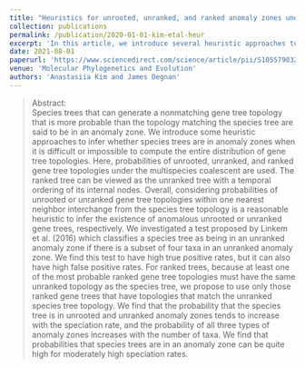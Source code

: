 ```yaml
---
title: "Heuristics for unrooted, unranked, and ranked anomaly zones under birth-death models"
collection: publications
permalink: /publication/2020-01-01-kim-etal-heur
excerpt: 'In this article, we introduce several heuristic approaches to infer whether species trees are in anomaly zones when it is difficult or impossible to compute the entire distribution of gene tree topologies.' 
date: 2021-08-01
paperurl: 'https://www.sciencedirect.com/science/article/pii/S1055790321000956'
venue: 'Molecular Phylogenetics and Evolution'
authors: 'Anastasiia Kim and James Degnan'
---
```



>Abstract: <br/> Species trees that can generate a nonmatching gene tree topology that is more probable than the topology matching the species tree are said to be in an anomaly zone. We introduce some heuristic approaches to infer whether species trees are in anomaly zones when it is difficult or impossible to compute the entire distribution of gene tree topologies. Here, probabilities of unrooted, unranked, and ranked gene tree topologies under the multispecies coalescent are used. The ranked tree can be viewed as the unranked tree with a temporal ordering of its internal nodes. Overall, considering probabilities of unrooted or unranked gene tree topologies within one nearest neighbor interchange from the species tree topology is a reasonable heuristic to infer the existence of anomalous unrooted or unranked gene trees, respectively. We investigated a test proposed by Linkem et al. (2016) which classifies a species tree as being in an unranked anomaly zone if there is a subset of four taxa in an unranked anomaly zone. We find this test to have high true positive rates, but it can also have high false positive rates. For ranked trees, because at least one of the most probable ranked gene tree topologies must have the same unranked topology as the species tree, we propose to use only those ranked gene trees that have topologies that match the unranked species tree topology. We find that the probability that the species tree is in unrooted and unranked anomaly zones tends to increase with the speciation rate, and the probability of all three types of anomaly zones increases with the number of taxa. We find that probabilities that species trees are in an anomaly zone can be quite high for moderately high speciation rates.
